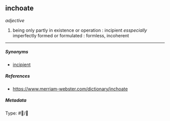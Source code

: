 ## inchoate

*adjective*

1. being only partly in existence or operation : incipient
   *esspecially* imperfectly formed or formulated : formless, incoherent

---

##### Synonyms

* [incipient](incipient.md)

##### References

* https://www.merriam-webster.com/dictionary/inchoate

##### Metadata

Type: #💬/💬 
